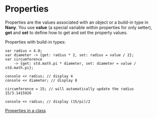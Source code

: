 Properties
==========
Properties are the values associated with an object or a build-in type in **Nany**. You use **value** (a special variable within properties for only setter),
**get** and **set** to define how to get and set the property values.

Properties with build-in types:
```
var radius = 4.0;
var diameter -> {get: radius * 2, set: radius = value / 2}; 
var circumference 
    -> {get: std.math.pi * diameter, set: diameter = value / std.math.pi};

console << radius; // display 4
console << diameter; // display 8

circumference = 15; // will automatically update the radius 15/3.1415926

console << radius; // display (15/pi)/2

```

[Properties in a class](../../class/properties/index.md)

